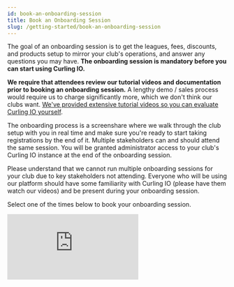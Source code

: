 ```yaml
---
id: book-an-onboarding-session
title: Book an Onboarding Session
slug: /getting-started/book-an-onboarding-session
---
```


The goal of an onboarding session is to get the leagues, fees, discounts, and products setup to mirror your club's operations, and answer any questions you may have.
**The onboarding session is mandatory before you can start using Curling IO.**

**We require that attendees review our tutorial videos and documentation prior to booking an onboarding session.**
A lengthy demo / sales process would require us to charge significantly more, which we don't think our clubs want.
[We've provided extensive tutorial videos so you can evaluate Curling IO yourself](https://www.youtube.com/@curlingio).

The onboarding process is a screenshare where we walk through the club setup with you in real time and make sure you're ready to start taking registrations by the end of it.
Multiple stakeholders can and should attend the same session.
You will be granted administrator access to your club's Curling IO instance at the end of the onboarding session.

Please understand that we cannot run multiple onboarding sessions for your club due to key stakeholders not attending.
Everyone who will be using our platform should have some familiarity with Curling IO (please have them watch our videos) and be present during your onboarding session.

Select one of the times below to book your onboarding session.

<iframe id="ycbmiframecurlingio" src="https://curlingio.youcanbook.me/?noframe=true&skipHeaderFooter=true" style={{width: "100%", height: "1000px", border: "0px", backgroundColor: "transparent"}} frameBorder="0" allowtransparency="true" />
